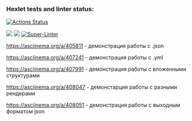 ### Hexlet tests and linter status:
[![Actions Status](https://github.com/iliakhlyzov/backend-project-lvl2/workflows/hexlet-check/badge.svg)](https://github.com/iliakhlyzov/backend-project-lvl2/actions)

<a href="https://codeclimate.com/github/iliakhlyzov/backend-project-lvl2/maintainability"><img src="https://api.codeclimate.com/v1/badges/736ec53f8dd0cbf00c0e/maintainability" /></a>
<a href="https://codeclimate.com/github/iliakhlyzov/backend-project-lvl2/test_coverage"><img src="https://api.codeclimate.com/v1/badges/736ec53f8dd0cbf00c0e/test_coverage" /></a>
[![Super-Linter](https://github.com/iliakhlyzov/backend-project-lvl2/actions/workflows/superlinter.yml/badge.svg)](https://github.com/iliakhlyzov/backend-project-lvl2/actions/workflows/superlinter.yml)

https://asciinema.org/a/405811 - демонстрация работы с .json

https://asciinema.org/a/407241 - демонстрация работы с .yml

https://asciinema.org/a/407991 - демонстрация работы с вложенными структурами

https://asciinema.org/a/408047 - демонстарция работы с разными рендерами

https://asciinema.org/a/408051 - демонстрация работы с выходным форматом json